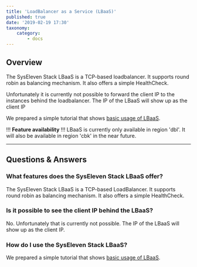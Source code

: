 ```yaml
---
title: 'LoadBalancer as a Service (LBaaS)'
published: true
date: '2019-02-19 17:30'
taxonomy:
    category:
        - docs
---
```


## Overview

The SysEleven Stack LBaaS is a TCP-based loadbalancer. It supports round robin as balancing mechanism.
It also offers a simple HealthCheck.

Unfortunately it is currently not possible to forward the client IP to the instances behind the loadbalancer. The IP of the LBaaS will show up as the client IP

We prepared a simple tutorial that shows [basic usage of LBaaS](../../../03.Tutorials/07.lbaas/docs.en.md).

!!! **Feature availability**
!!! LBaaS is currently only available in region 'dbl'. It will also be available in region 'cbk' in the near future.

---

## Questions & Answers

### What features does the SysEleven Stack LBaaS offer?

The SysEleven Stack LBaaS is a TCP-based LoadBalancer. It supports round robin as balancing mechanism.
It also offers a simple HealthCheck.

### Is it possible to see the client IP behind the LBaaS?

No. Unfortunately that is currently not possible. The IP of the LBaaS will show up as the client IP.

### How do I use the SysEleven Stack LBaaS?

We prepared a simple tutorial that shows [basic usage of LBaaS](../../../03.Tutorials/07.lbaas/docs.en.md).
